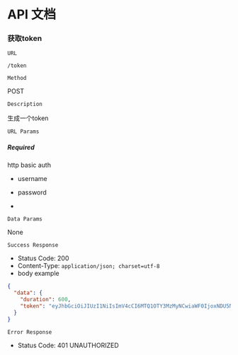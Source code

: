 # API 文档

### 获取token

	URL
	
`/token`

	Method
	
POST

	Description

生成一个token

	URL Params
	
##### Required
http basic auth

- username
- password

-

    Data Params
	
None
	
	Success Response
	
- Status Code: 200 
- Content-Type: `application/json; charset=utf-8`
- body example

```json
{
  "data": {
    "duration": 600,
    "token": "eyJhbGciOiJIUzI1NiIsImV4cCI6MTQ1OTY3MzMyNCwiaWF0IjoxNDU5NjcyNzI0fQ.eyJpZCI6NjAwfQ.4VEW6OI1Bi8kusdQ4erISA6vwXiI5Jss665PXOzZX7U"
  }
}
```

	Error Response
	
- Status Code: 401 UNAUTHORIZED


